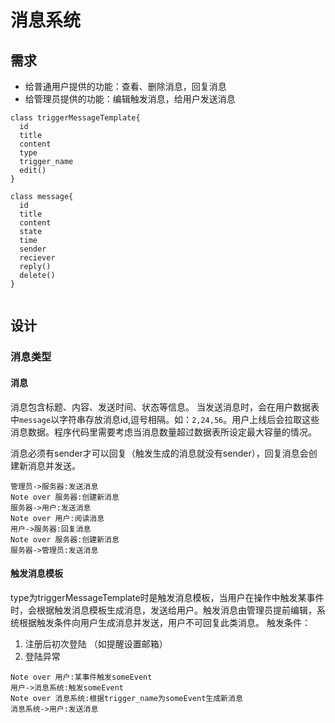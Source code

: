 # 消息系统
## 需求
- 给普通用户提供的功能：查看、删除消息，回复消息
- 给管理员提供的功能：编辑触发消息，给用户发送消息

```puml
class triggerMessageTemplate{
  id
  title
  content
  type
  trigger_name
  edit()
}

class message{
  id
  title
  content
  state
  time
  sender
  reciever
  reply()
  delete()
}


```
## 设计

### 消息类型
#### 消息
消息包含标题、内容、发送时间、状态等信息。
当发送消息时，会在用户数据表中`message`以字符串存放消息id,逗号相隔。如：`2,24,56`。用户上线后会拉取这些消息数据。程序代码里需要考虑当消息数量超过数据表所设定最大容量的情况。

消息必须有sender才可以回复（触发生成的消息就没有sender），回复消息会创建新消息并发送。
```sequence
管理员->服务器:发送消息
Note over 服务器:创建新消息
服务器->用户:发送消息
Note over 用户:阅读消息
用户->服务器:回复消息
Note over 服务器:创建新消息
服务器->管理员:发送消息
```

#### 触发消息模板
type为triggerMessageTemplate时是触发消息模板，当用户在操作中触发某事件时，会根据触发消息模板生成消息，发送给用户。触发消息由管理员提前编辑，系统根据触发条件向用户生成消息并发送，用户不可回复此类消息。
触发条件：
1. 注册后初次登陆 （如提醒设置邮箱）
2. 登陆异常

```sequence
Note over 用户:某事件触发someEvent
用户->消息系统:触发someEvent
Note over 消息系统:根据trigger_name为someEvent生成新消息
消息系统->用户:发送消息
```


